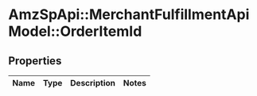 # AmzSpApi::MerchantFulfillmentApiModel::OrderItemId

## Properties
Name | Type | Description | Notes
------------ | ------------- | ------------- | -------------


